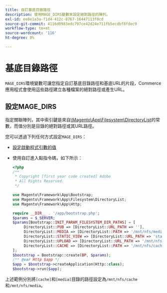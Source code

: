 ```yaml
---
title: 自訂基底目錄路徑
description: 使用MAGE_DIRS變數來設定絕對路徑的陣列。
exl-id: ee8e1a3a-f1d4-412c-8767-16447113f0cd
source-git-commit: 4116d0983edc797ce42d24e711fb5ecdbf8fdec9
workflow-type: tm+mt
source-wordcount: '116'
ht-degree: 0%

---
```


# 基底目錄路徑

`MAGE_DIRS`環境變數可讓您指定自訂基底目錄路徑和基底URL的片段，Commerce應用程式會使用這些路徑建立各種檔案的絕對路徑或產生URL。

## 設定MAGE_DIRS

指定關聯陣列，其中索引鍵是來自[\\Magento\\App\\Filesystem\\DirectoryList][directory-list]的常數，而值分別是目錄的絕對路徑或其URL路徑。

您可以透過下列任何方式設定`MAGE_DIRS`：

- [設定啟動程式引數的值](../bootstrap/set-parameters.md)
- 使用自訂進入點指令碼，如下所示：

  ```php
  <?php
  /**
   * Copyright [first year code created] Adobe
   * All Rights Reserved.
   */
  
  use Magento\Framework\App\Bootstrap;
  use Magento\Framework\App\Filesystem\DirectoryList;
  use Magento\Framework\App\Http;
  
  require __DIR__ . '/app/bootstrap.php';
  $params = $_SERVER;
  $params[Bootstrap::INIT_PARAM_FILESYSTEM_DIR_PATHS] = [
       DirectoryList::PUB => [DirectoryList::URL_PATH => ''],
       DirectoryList::MEDIA => [DirectoryList::PATH => '/mnt/nfs/media', DirectoryList::URL_PATH => ''],
       DirectoryList::STATIC_VIEW => [DirectoryList::URL_PATH => 'static'],
       DirectoryList::UPLOAD => [DirectoryList::URL_PATH => '/mnt/nfs/media/upload'],
       DirectoryList::CACHE => [DirectoryList::PATH => '/mnt/nfs/cache'],
  ];
  $bootstrap = Bootstrap::create(BP, $params);
  /** @var Http $app */
  $app = $bootstrap->createApplication(Http::class);
  $bootstrap->run($app);
  ```

上述範例分別將`[cache]`和`[media]`目錄的路徑設定為`/mnt/nfs/cache`和`/mnt/nfs/media`。

<!-- link definitions -->

[directory-list]: https://github.com/magento/magento2/blob/2.4/lib/internal/Magento/Framework/App/Filesystem/DirectoryList.php
